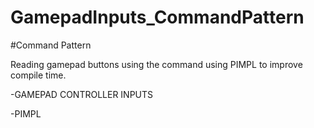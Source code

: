 # GamepadInputs_CommandPattern

#Command Pattern

Reading gamepad buttons using the command using PIMPL to improve compile time.

-GAMEPAD CONTROLLER INPUTS

-PIMPL


